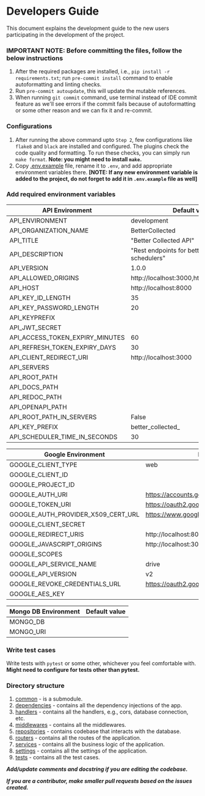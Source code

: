 # Developers Guide
This document explains the development guide to the new users participating in the development of the project.

### IMPORTANT NOTE: Before committing the files, follow the below instructions
1. After the required packages are installed, i.e., `pip install -r requirements.txt`; run `pre-commit install` command to enable autoformatting and linting checks.
2. Run `pre-commit autoupdate`, this will update the mutable references.
3. When running `git commit` command, use terminal instead of IDE commit feature as we'll see errors if the commit fails because of autoformatting or some other reason and we can fix it and re-commit.

### Configurations
1. After running the above command upto `Step 2`, few configurations like `flake8` and `black` are installed and configured. The plugins check the code quality and formatting. To run these checks, you can simply run `make format`. **Note: you might need to install `make`.**
2. Copy [.env.example](.env.example) file, rename it to `.env`, and add appropriate environment variables there. **[NOTE: If any new environment variable is added to the project, do not forget to add it in `.env.example` file as well]**

### Add required environment variables
| API Environment                 | Default value                                   |
|---------------------------------|-------------------------------------------------|
| API_ENVIRONMENT                 | development                                     |
| API_ORGANIZATION_NAME           | BetterCollected                                 |
| API_TITLE                       | "Better Collected API"                          |
| API_DESCRIPTION                 | "Rest endpoints for bettercollected schedulers" |
| API_VERSION                     | 1.0.0                                           |
| API_ALLOWED_ORIGINS             | http://localhost:3000,http://localhost:8000     |
| API_HOST                        | http://localhost:8000                           |
| API_KEY_ID_LENGTH               | 35                                              |
| API_KEY_PASSWORD_LENGTH         | 20                                              |
| API_KEYPREFIX                   ||
| API_JWT_SECRET                  ||
| API_ACCESS_TOKEN_EXPIRY_MINUTES | 60                                              |
| API_REFRESH_TOKEN_EXPIRY_DAYS   | 30                                              |
| API_CLIENT_REDIRECT_URI         | http://localhost:3000                           |
| API_SERVERS                     ||
| API_ROOT_PATH                   ||
| API_DOCS_PATH                   ||
| API_REDOC_PATH                  ||
| API_OPENAPI_PATH                ||
| API_ROOT_PATH_IN_SERVERS        | False                                           |
| API_KEY_PREFIX                  | better_collected_                               |
| API_SCHEDULER_TIME_IN_SECONDS   | 30                                              |

| Google Environment                 | Default value                                    |
|------------------------------------|--------------------------------------------------|
| GOOGLE_CLIENT_TYPE                 | web                                              |
| GOOGLE_CLIENT_ID                   ||
| GOOGLE_PROJECT_ID                  ||
| GOOGLE_AUTH_URI                    | https://accounts.google.com/o/oauth2/auth        |
| GOOGLE_TOKEN_URI                   | https://oauth2.googleapis.com/token              |
| GOOGLE_AUTH_PROVIDER_X509_CERT_URL | https://www.googleapis.com/oauth2/v1/certs       |
| GOOGLE_CLIENT_SECRET               ||
| GOOGLE_REDIRECT_URIS               | http://localhost:8000/auth/google/oauth2callback |
| GOOGLE_JAVASCRIPT_ORIGINS          | http://localhost:3000                            |
| GOOGLE_SCOPES                      ||
| GOOGLE_API_SERVICE_NAME            | drive                                            |
| GOOGLE_API_VERSION                 | v2                                               |
| GOOGLE_REVOKE_CREDENTIALS_URL      | https://oauth2.googleapis.com/revoke             |
| GOOGLE_AES_KEY                     ||

| Mongo DB Environment | Default value |
|----------------------|---------------|
| MONGO_DB             ||
| MONGO_URI            ||


### Write test cases
Write tests with `pytest` or some other, whichever you feel comfortable with. **Might need to configure for tests other than pytest.**

### Directory structure
1. [common](common) - is a submodule.
2. [dependencies](dependencies) - contains all the dependency injections of the app.
3. [handlers](handlers) - contains all the handlers, e.g., cors, database connection, etc.
4. [middlewares](middlewares) - contains all the middlewares.
5. [repositories](repositories) - contains codebase that interacts with the database.
6. [routers](routers) - contains all the routes of the application.
7. [services](services) - contains all the business logic of the application.
8. [settings](settings) - contains all the settings of the application.
9. [tests](tests) - contains all the test cases.

**_Add/update comments and docstring if you are editing the codebase._**

**_If you are a contributor, make smaller pull requests based on the issues created._**
